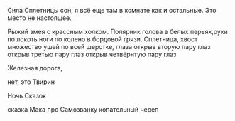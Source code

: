Сила Сплетницы сон, я всё еще там в комнате как и остальные.
Это место не настоящее.

Рыжий змея с крассным холком.
Полярник голова в белых перьях,руки по локоть ноги по колено в бордовой грязи.
Сплетница, хвост  множество ушей по всей шерстке, глаза
	открыв вторую пару глаз
	открыв третью пару глаз
	открыв четвёрнтую пару глаз

Железная дорога,

нет, это Твирин

Ночь Сказок

сказка Мака про Самозванку
	копательный череп